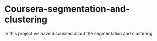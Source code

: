 # Coursera-segmentation-and-clustering
In this project we have discussed about the segmentation and clustering 
